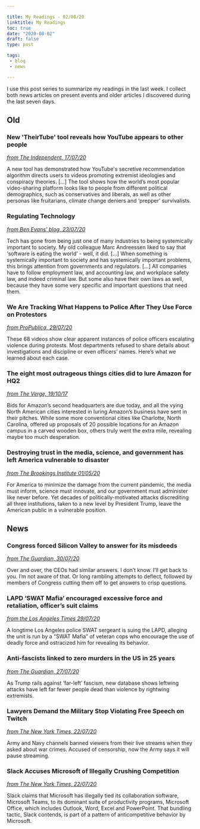 ```yaml
---

title: My Readings - 02/08/20
linktitle: My Readings
toc: true
date: "2020-08-02"
draft: false
type: post

tags:
 - blog
 - news

---
```


I use this post series to summarize my readings in the last week. I collect both news articles on present events and older articles I discovered during the last seven days. 

## Old

### New 'TheirTube' tool reveals how YouTube appears to other people

[*from The Independent, 17/07/20*](https://www.independent.co.uk/life-style/gadgets-and-tech/news/youtube-bias-algorithm-theirtube-mozilla-conspiracy-theory-videos-a9624936.html)

A new tool has demonstrated how YouTube's secretive recommendation algorithm directs users to videos promoting extremist ideologies and conspiracy theories. [...] The tool shows how the world’s most popular video-sharing platform looks like to people from different political demographics, such as conservatives and liberals, as well as other personas like fruitarians, climate change deniers and ‘prepper’ survivalists.

### Regulating Technology

[*from Ben Evans' blog, 23/07/20*](https://www.ben-evans.com/benedictevans/2020/7/23/regulating-technology)

Tech has gone from being just one of many industries to being systemically important to society. My old colleague Marc Andreessen liked to say that ‘software is eating the world’ - well, it did. [...] When something is systemically important to society and has systemically important problems, this brings attention from governments and regulators. [...] All companies have to follow employment law, and accounting law, and workplace safety law, and indeed criminal law. But some also have their own laws as well, because they have some very specific and important questions that need them. 

### We Are Tracking What Happens to Police After They Use Force on Protestors

[*from ProPublica, 29/07/20*](https://projects.propublica.org/protest-police-videos/)

These 68 videos show clear apparent instances of police officers escalating violence during protests. Most departments refused to share details about investigations and discipline or even officers’ names. Here’s what we learned about each case.

### The eight most outrageous things cities did to lure Amazon for HQ2

[*from The Verge, 19/10/17*](https://www.theverge.com/2017/10/19/16504042/amazon-hq2-second-headquarters-most-funny-crazy-pitches-proposals-stonecrest-new-york)

Bids for Amazon’s second headquarters are due today, and all the vying North American cities interested in luring Amazon’s business have sent in their pitches. While some more conventional cities like Charlotte, North Carolina, offered up proposals of 20 possible locations for an Amazon campus in a carved wooden box, others truly went the extra mile, revealing maybe too much desperation.

### Destroying trust in the media, science, and government has left America vulnerable to disaster

[*from The Brookings Institute 01/05/20*](https://www.brookings.edu/blog/fixgov/2020/05/01/destroying-trust-in-the-media-science-and-government-has-left-america-vulnerable-to-disaster/)

For America to minimize the damage from the current pandemic, the media must inform, science must innovate, and our government must administer like never before. Yet decades of politically-motivated attacks discrediting all three institutions, taken to a new level by President Trump, leave the American public in a vulnerable position.



## News

### Congress forced Silicon Valley to answer for its misdeeds

[*from The Guardian, 30/07/20*](https://www.theguardian.com/commentisfree/2020/jul/30/congress-forced-silicon-valley-to-answer-for-its-misdeeds-it-was-a-glorious-sight)

Over and over, the CEOs had similar answers. I don’t know. I’ll get back to you. I’m not aware of that. Or long rambling attempts to deflect, followed by members of Congress cutting them off to get answers to crisp questions. 

### LAPD ‘SWAT Mafia’ encouraged excessive force and retaliation, officer’s suit claims

[*from the Los Angeles Times 29/07/20*](https://www.latimes.com/california/story/2020-07-29/lapd-swat-unit-controlled-by-swat-mafia-that-encourages-deadly-shootings-sergeant-lawsuit-alleges)

A longtime Los Angeles police SWAT sergeant is suing the LAPD, alleging the unit is run by a “SWAT Mafia” of veteran cops who encourage the use of deadly force and ostracized him for revealing its behavior.

### Anti-fascists linked to zero murders in the US in 25 years

[*from The Guardian, 27/07/20*](https://www.theguardian.com/world/2020/jul/27/us-rightwing-extremists-attacks-deaths-database-leftwing-antifa)

As Trump rails against ‘far-left’ fascism, new database shows leftwing attacks have left far fewer people dead than violence by rightwing extremists.

### Lawyers Demand the Military Stop Violating Free Speech on Twitch

[*from The New York Times, 22/07/20*](https://www.nytimes.com/2020/07/22/style/army-gamers-war-crimes-first-amendment.html)

Army and Navy channels banned viewers from their live streams when they asked about war crimes. Accused of censorship, now the Army says it will pause streaming.

### Slack Accuses Microsoft of Illegally Crushing Competition

[*from The New York Times, 22/07/20*](https://www.nytimes.com/2020/07/22/technology/slack-microsoft-antitrust.html)

Slack claims that Microsoft has illegally tied its collaboration software, Microsoft Teams, to its dominant suite of productivity programs, Microsoft Office, which includes Outlook, Word, Excel and PowerPoint. That bundling tactic, Slack contends, is part of a pattern of anticompetitive behavior by Microsoft.


